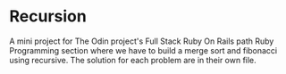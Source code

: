 # Recursion
A mini project for The Odin project's Full Stack Ruby On Rails path Ruby Programming section where we have to build a merge sort and fibonacci using recursive. The solution for each problem are in their own file.
